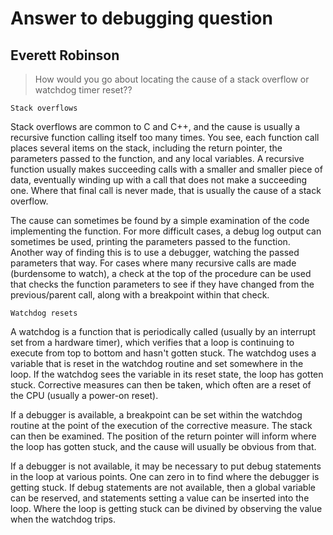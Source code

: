 # Answer to debugging question
## Everett Robinson

> How would you go about locating the cause of a stack overflow or watchdog timer reset??

	Stack overflows

Stack overflows are common to C and C++, and the cause is usually a recursive function calling itself too many times. You see, each function call places several items on the stack, including the return pointer, the parameters passed to the function, and any local variables. A recursive function usually makes succeeding calls with a smaller and smaller piece of data, eventually winding up with a call that does not make a succeeding one. Where that final call is never made, that is usually the cause of a stack overflow.

The cause can sometimes be found by a simple examination of the code implementing the function. For more difficult cases, a debug log output can sometimes be used, printing the parameters passed to the function. Another way of finding this is to use a debugger, watching the passed parameters that way. For cases where many recursive calls are made (burdensome to watch), a check at the top of the procedure can be used that checks the function parameters to see if they have changed from the previous/parent call, along with a breakpoint within that check.

	Watchdog resets

A watchdog is a function that is periodically called (usually by an interrupt set from a hardware timer), which verifies that a loop is continuing to execute from top to bottom and hasn't gotten stuck. The watchdog uses a variable that is reset in the watchdog routine and set somewhere in the loop. If the watchdog sees the variable in its reset state, the loop has gotten stuck. Corrective measures can then be taken, which often are a reset of the CPU (usually a power-on reset).

If a debugger is available, a breakpoint can be set within the watchdog routine at the point of the execution of the corrective measure. The stack can then be examined. The position of the return pointer will inform where the loop has gotten stuck, and the cause will usually be obvious from that.

If a debugger is not available, it may be necessary to put debug statements in the loop at various points. One can zero in to find where the debugger is getting stuck. If debug statements are not available, then a global variable can be reserved, and statements setting a value can be inserted into the loop. Where the loop is getting stuck can be divined by observing the value when the watchdog trips.
